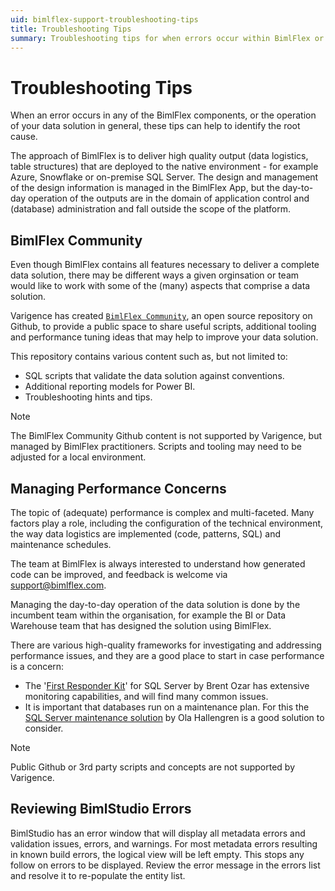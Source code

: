 ```yaml
---
uid: bimlflex-support-troubleshooting-tips
title: Troubleshooting Tips
summary: Troubleshooting tips for when errors occur within BimlFlex or BimlStudio
---
```

# Troubleshooting Tips

When an error occurs in any of the BimlFlex components, or the operation of your data solution in general, these tips can help to identify the root cause.

The approach of BimlFlex is to deliver high quality output (data logistics, table structures) that are deployed to the native environment - for example Azure, Snowflake or on-premise SQL Server. The design and management of the design information is managed in the BimlFlex App, but the day-to-day operation of the outputs are in the domain of application control and (database) administration and fall outside the scope of the platform.

## BimlFlex Community

Even though BimlFlex contains all features necessary to deliver a complete data solution, there may be different ways a given orginsation or team would like to work with some of the (many) aspects that comprise a data solution.

Varigence has created [`BimlFlex Community`](https://github.com/varigence/BimlFlex-Community), an open source repository on Github, to provide a public space to share useful scripts, additional tooling and performance tuning ideas that may help to improve your data solution.

This repository contains various content such as, but not limited to:

* SQL scripts that validate the data solution against conventions.
* Additional reporting models for Power BI.
* Troubleshooting hints and tips.

> [!NOTE]
> The BimlFlex Community Github content is not supported by Varigence, but managed by BimlFlex practitioners. Scripts and tooling may need to be adjusted for a local environment.

## Managing Performance Concerns

The topic of (adequate) performance is complex and multi-faceted. Many factors play a role, including the configuration of the technical environment, the way data logistics are implemented (code, patterns, SQL) and maintenance schedules.

The team at BimlFlex is always interested to understand how generated code can be improved, and feedback is welcome via [support@bimlflex.com](mailto:support@bimlflex.com).

Managing the day-to-day operation of the data solution is done by the incumbent team within the organisation, for example the BI or Data Warehouse team that has designed the solution using BimlFlex.

There are various high-quality frameworks for investigating and addressing performance issues, and they are a good place to start in case performance is a concern:

* The '[First Responder Kit](https://github.com/BrentOzarULTD/SQL-Server-First-Responder-Kit)' for SQL Server by Brent Ozar has extensive monitoring capabilities, and will find many common issues.
* It is important that databases run on a maintenance plan. For this the [SQL Server maintenance solution](https://ola.hallengren.com/) by Ola Hallengren is a good solution to consider.

> [!NOTE]
> Public Github or 3rd party scripts and concepts are not supported by Varigence.

## Reviewing BimlStudio Errors

BimlStudio has an error window that will display all metadata errors and validation issues, errors, and warnings. For most metadata errors resulting in known build errors, the logical view will be left empty. This stops any follow on errors to be displayed. Review the error message in the errors list and resolve it to re-populate the entity list.
